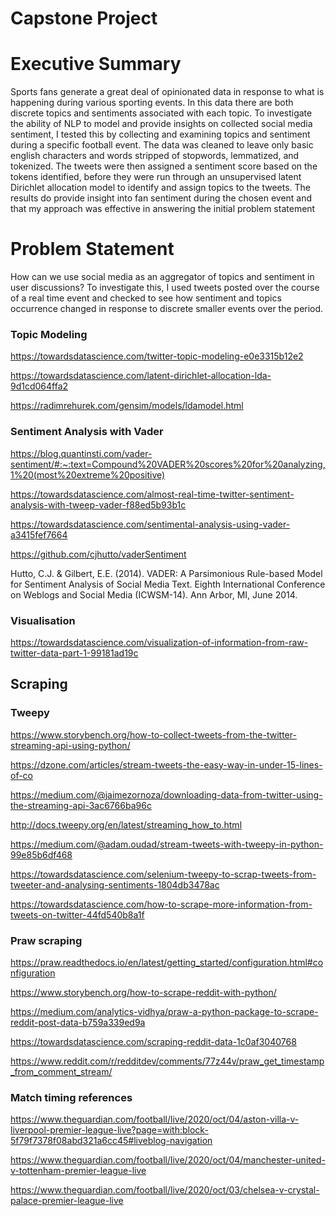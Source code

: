 # Capstone Project

# Executive Summary
Sports fans generate a great deal of opinionated data in response to what is happening during various sporting events. In this data there are both discrete topics and sentiments associated with each topic. To investigate the ability of NLP to model and provide insights on collected social media sentiment, I tested this by collecting and examining topics and sentiment during a specific football event. The data was cleaned to leave only basic english characters and words stripped of stopwords, lemmatized, and tokenized. The tweets were then assigned a sentiment score based on the tokens identified, before they were run through an unsupervised latent Dirichlet allocation model to identify and assign topics to the tweets. 
The results do provide insight into fan sentiment during the chosen event and that my approach was effective in answering the initial problem statement

# Problem Statement
How can we use social media as an aggregator of topics and sentiment in user discussions? To investigate this, I used tweets posted over the course of a real time event and checked to see how sentiment and topics occurrence changed in response to discrete smaller events over the period.

### Topic Modeling

https://towardsdatascience.com/twitter-topic-modeling-e0e3315b12e2

https://towardsdatascience.com/latent-dirichlet-allocation-lda-9d1cd064ffa2

https://radimrehurek.com/gensim/models/ldamodel.html

### Sentiment Analysis with Vader
https://blog.quantinsti.com/vader-sentiment/#:~:text=Compound%20VADER%20scores%20for%20analyzing,1%20(most%20extreme%20positive)

https://towardsdatascience.com/almost-real-time-twitter-sentiment-analysis-with-tweep-vader-f88ed5b93b1c

https://towardsdatascience.com/sentimental-analysis-using-vader-a3415fef7664

https://github.com/cjhutto/vaderSentiment

Hutto, C.J. & Gilbert, E.E. (2014). VADER: A Parsimonious Rule-based Model for Sentiment Analysis of Social Media Text. Eighth International Conference on Weblogs and Social Media (ICWSM-14). Ann Arbor, MI, June 2014.

### Visualisation

https://towardsdatascience.com/visualization-of-information-from-raw-twitter-data-part-1-99181ad19c

## Scraping

### Tweepy

https://www.storybench.org/how-to-collect-tweets-from-the-twitter-streaming-api-using-python/

https://dzone.com/articles/stream-tweets-the-easy-way-in-under-15-lines-of-co

https://medium.com/@jaimezornoza/downloading-data-from-twitter-using-the-streaming-api-3ac6766ba96c

http://docs.tweepy.org/en/latest/streaming_how_to.html

https://medium.com/@adam.oudad/stream-tweets-with-tweepy-in-python-99e85b6df468

https://towardsdatascience.com/selenium-tweepy-to-scrap-tweets-from-tweeter-and-analysing-sentiments-1804db3478ac

https://towardsdatascience.com/how-to-scrape-more-information-from-tweets-on-twitter-44fd540b8a1f

### Praw scraping

https://praw.readthedocs.io/en/latest/getting_started/configuration.html#configuration

https://www.storybench.org/how-to-scrape-reddit-with-python/

https://medium.com/analytics-vidhya/praw-a-python-package-to-scrape-reddit-post-data-b759a339ed9a

https://towardsdatascience.com/scraping-reddit-data-1c0af3040768

https://www.reddit.com/r/redditdev/comments/77z44v/praw_get_timestamp_from_comment_stream/

### Match timing references

https://www.theguardian.com/football/live/2020/oct/04/aston-villa-v-liverpool-premier-league-live?page=with:block-5f79f7378f08abd321a6cc45#liveblog-navigation

https://www.theguardian.com/football/live/2020/oct/04/manchester-united-v-tottenham-premier-league-live

https://www.theguardian.com/football/live/2020/oct/03/chelsea-v-crystal-palace-premier-league-live